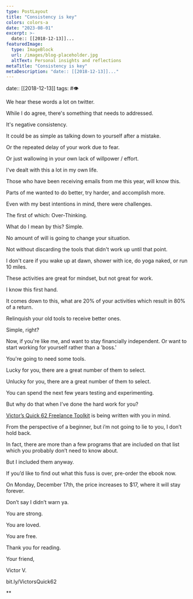 ```yaml
---
type: PostLayout
title: "Consistency is key"
colors: colors-a
date: "2023-08-01"
excerpt: >-
  date:: [[2018-12-13]]...
featuredImage:
  type: ImageBlock
  url: /images/blog-placeholder.jpg
  altText: Personal insights and reflections
metaTitle: "Consistency is key"
metaDescription: "date:: [[2018-12-13]]..."
---
```

date:: [[2018-12-13]]
tags: #👁


We hear these words a lot on twitter.

While I do agree, there's something that needs to addressed. 

It's negative consistency.

It could be as simple as talking down to yourself after a mistake.

Or the repeated delay of your work due to fear.

Or just wallowing in your own lack of willpower / effort.

I've dealt with this a lot in my own life.

Those who have been receiving emails from me this year, will know this.

Parts of me wanted to do better, try harder, and accomplish more.

Even with my best intentions in mind, there were challenges.

The first of which: Over-Thinking.

What do I mean by this? Simple.

No amount of will is going to change your situation.

Not without discarding the tools that didn't work up until that point.

I don't care if you wake up at dawn, shower with ice, do yoga naked, or run 10 miles.

These activities are great for mindset, but not great for work.

I know this first hand.

It comes down to this, what are 20% of your activities which result in 80% of a return.

Relinquish your old tools to receive better ones.

Simple, right?

Now, if you're like me, and want to stay financially independent. Or want to start working for yourself rather than a 'boss.'

You're going to need some tools.

Lucky for you, there are a great number of them to select.

Unlucky for you, there are a great number of them to select.

You can spend the next few years testing and experimenting.

But why do that when I’ve done the hard work for you?

[Victor’s Quick 62 Freelance Toolkit](http://bit.ly/VictorsQuick62) is being written with you in mind. 

From the perspective of a beginner, but i’m not going to lie to you, I don’t hold back.

In fact, there are more than a few programs that are included on that list which you probably don’t need to know about.

But I included them anyway.

If you’d like to find out what this fuss is over, pre-order the ebook now.

On Monday, December 17th, the price increases to $17, where it will stay forever.

Don’t say I didn’t warn ya.

You are strong.

You are loved.

You are free.

Thank you for reading.

Your friend,

Victor V.

bit.ly/VictorsQuick62

**